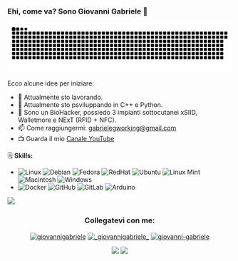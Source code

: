 ### Ehi, come va? Sono Giovanni Gabriele 👋

![github contribution grid snake animation](https://github.com/b4db0ycs/b4db0ycs/blob/main/dist/github-contribution-grid-snake.svg)





Ecco alcune idee per iniziare:

- 🔭 Attualmente sto lavorando.
- 📡 Attualmente sto psviluppando in  C++ e Python.
- 🤝 Sono un BioHacker, possiedo 3 impianti sottocutanei xSIID, Walletmore e NExT (RFID + NFC).
- 📫 Come raggiungermi: gabrielegworking@gmail.com
- 📺 Guarda il mio [Canale YouTube](https://www.youtube.com/@b4db0ycs)
  
🗒 **Skills:**
* ![Linux](https://img.shields.io/badge/OS-Linux-informational?style=flat&logo=linux&logoColor=white&color=2bbc8a) ![Debian](https://img.shields.io/badge/OS-Debian-informational?style=flat&logo=debian&logoColor=white&color=d70a53) ![Fedora](https://img.shields.io/badge/OS-Fedora-informational?style=flat&logo=fedora&logoColor=white&color=0B57A4) ![RedHat](https://img.shields.io/badge/OS-RedHat-informational?style=flat&logo=redhat&logoColor=white&color=CC0000) ![Ubuntu](https://img.shields.io/badge/OS-Ubuntu-informational?style=flat&logo=ubuntu&logoColor=white&color=dd4814) ![Linux Mint](https://img.shields.io/badge/OS-LinuxMint-informational?style=flat&logo=linuxmint&logoColor=white&color=3EB489) ![Macintosh](https://img.shields.io/badge/OS-MacOS-informational?style=flat&logo=apple&logoColor=white&color=aaaaaa)  ![Windows](https://img.shields.io/badge/OS-Windows-informational?style=flat&logo=Windows&logoColor=white&color=blue)
* ![Docker](https://img.shields.io/badge/Docker-informational?style=flat&logo=docker&logoColor=white&color=0db7ed) ![GitHub](https://img.shields.io/badge/GitHub-informational?style=flat&logo=github&logoColor=white&color=171515) ![GitLab](https://img.shields.io/badge/GitLab-informational?style=flat&logo=gitlab&logoColor=white&color=fca326) ![Arduino](https://img.shields.io/badge/Arduino-informational?style=flat&logo=arduino&logoColor=white&color=008184)


<img src="https://github-readme-stats.vercel.app/api?username=b4db0ycs&&show_icons=true&title_color=ffffff&icon_color=ffffff&text_color=daf7dc&bg_color=134F85">

<h3 align="center">Collegatevi con me:</h3>
<p align="center">
<a href="https://www.facebook.com/giovanni.gabriele/" target="blank"><img align="center" src="https://raw.githubusercontent.com/rahuldkjain/github-profile-readme-generator/master/src/images/icons/Social/facebook.svg" alt="giovannigabriele" height="30" width="40" /></a>
<a href="https://instagram.com/_giovannigabriele_" target="blank"><img align="center" src="https://raw.githubusercontent.com/rahuldkjain/github-profile-readme-generator/master/src/images/icons/Social/instagram.svg" alt="_giovannigabriele_" height="30" width="40" /></a>
<a href="https://linkedin.com/in/giovanni-gabriele" target="blank"><img align="center" src="https://raw.githubusercontent.com/rahuldkjain/github-profile-readme-generator/master/src/images/icons/Social/linked-in-alt.svg" alt="giovanni-gabriele" height="30" width="40" /></a>
</p>






<p align="center"> <img src="https://komarev.com/ghpvc/?username=b4db0ycs&label=Ciao&color=0e75b6&style=plastic" /> <img src="https://media.tenor.com/dHk-LfzHrtwAAAAi/linux-computer.gif" width="35px"/> </p>
